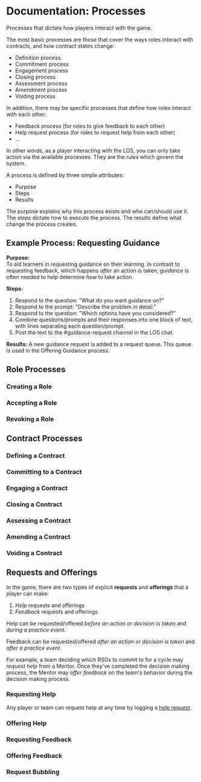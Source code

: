 # Documentation: Processes

Processes that dictate how players interact with the game.

The most basic processes are those that cover the ways roles interact with contracts, and how contract states change:

- Definition process
- Commitment process
- Engagement process
- Closing process
- Assessment process
- Amendment process
- Voiding process

In addition, there may be specific processes that define how roles interact with each other:

- Feedback process (for roles to give feedback to each other)
- Help request process (for roles to request help from each other)
- ...

In other words, as a player interacting with the LOS, you can only take action via the available processes. They are the rules which govern the system.

A process is defined by three simple attributes:

- Purpose
- Steps
- Results

The purpose explains why this process exists and who can/should use it.
The steps dictate how to execute the process.
The results define what change the process creates.

## Example Process: Requesting Guidance

**Purpose:**<br>
To aid learners in requesting guidance on their learning. In contrast to requesting feedback, which happens _after_ an action is taken, _guidance_ is often needed to help determine _how_ to take action.

**Steps:**<br>
1. Respond to the question: "What do you want guidance on?"
1. Respond to the prompt: "Describe the problem in detail."
1. Respond to the question: "Which options have you considered?"
1. Combine questions/prompts and their responses into one block of text, with lines separating each question/prompt.
1. Post the text to the #guidance-request channel in the LOS chat.

**Results:**
A new guidance request is added to a request queue. This queue is used in the Offering Guidance process.

## Role Processes

### Creating a Role
<!-- TODO: define process -->

### Accepting a Role
<!-- TODO: define process -->

### Revoking a Role
<!-- TODO: define process -->


## Contract Processes

### Defining a Contract
<!-- TODO: define process -->

### Committing to a Contract
<!-- TODO: define process -->

### Engaging a Contract
<!-- TODO: define process -->

### Closing a Contract
<!-- TODO: define process -->

### Assessing a Contract
<!-- TODO: define process -->

### Amending a Contract
<!-- TODO: define process -->

### Voiding a Contract
<!-- TODO: define process -->


## Requests and Offerings

In the game, there are two types of explicit **requests** and **offerings** that a player can make:

1. _Help_ requests and offerings
1. _Feedback_ requests and offerings

Help can be requested/offered _before an action or decision is taken_ and _during a practice event_.

Feedback can be requested/offered _after an action or decision is taken_ and _after a practice event_.

For example, a team deciding which RSGs to commit to for a cycle may _request help_ from a Mentor. Once they've completed the decision making process, the Mentor may _offer feedback_ on the team's behavior during the decision making process.

### Requesting Help

Any player or team can request help at any time by logging a [help request](./game-objects.md#help-request).

<!-- TODO: determine stats gained for requesting help; players should be incentivized to both request and respond to help requests -->

### Offering Help
<!-- TODO: define process -->

### Requesting Feedback
<!-- TODO: define process -->

### Offering Feedback
<!-- TODO: define process -->

### Request Bubbling
<!-- TODO: define process -->
